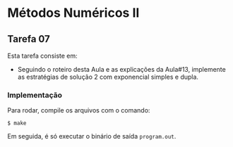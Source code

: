 # Métodos Numéricos II

## Tarefa 07

Esta tarefa consiste em:

- Seguindo o roteiro desta Aula e as explicações da Aula#13, implemente as estratégias de solução 2 com exponencial simples e dupla.

### Implementação

Para rodar, compile os arquivos com o comando:

```
$ make
```

Em seguida, é só executar o binário de saída `program.out`.
